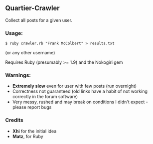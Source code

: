 ## Quartier-Crawler

Collect all posts for a given user.

### Usage:
```
$ ruby crawler.rb "Frank McColbert" > results.txt
```
(or any other username)

Requires Ruby (presumably >= 1.9) and the Nokogiri gem

### Warnings:
- **Extremely slow** even for user with few posts (run overnight)
- Correctness not guaranteed (old links have a habit of not working correctly in the forum software)
- Very messy, rushed and may break on conditions I didn't expect - please report bugs

### Credits
- **Xhi** for the initial idea
- **Matz**, for Ruby
